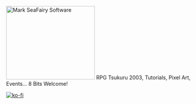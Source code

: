 <img src="https://i.ibb.co/C5dXg6H/fairy-website-rpg-tsukuru-2k3.png" alt="Mark SeaFairy Software" width="240px" height="200px" />
RPG Tsukuru 2003, Tutorials, Pixel Art, Events... 8 Bits Welcome!

[![ko-fi](https://ko-fi.com/img/githubbutton_sm.svg)](https://ko-fi.com/R6R2X8VD2)
